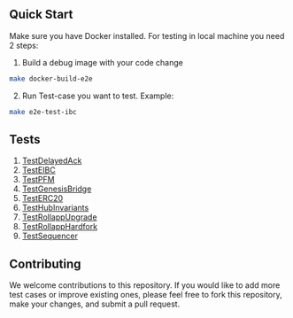 ## Quick Start
Make sure you have Docker installed. For testing in local machine you need 2 steps:

1. Build a debug image with your code change
```bash
make docker-build-e2e
```
2. Run Test-case you want to test. Example:
```bash
make e2e-test-ibc
```

## Tests

1. [TestDelayedAck](tests_spec/delayedack.md)
2. [TestEIBC](tests_spec/eibc.md)
3. [TestPFM](tests_spec/pfm.md)
4. [TestGenesisBridge](tests_spec/rollapp_genesis.md)
5. [TestERC20](tests_spec/erc20.md)
6. [TestHubInvariants](tests_spec/hub_invariants.md)
7. [TestRollappUpgrade](tests_spec/rollapp_upgrade.md)
8. [TestRollappHardfork](tests_spec/rollapp_hardfork.md)
9. [TestSequencer](tests_spec/sequencer.md)

## Contributing

We welcome contributions to this repository. If you would like to add more test cases or improve existing ones, please feel free to fork this repository, make your changes, and submit a pull request.
